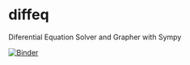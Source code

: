# diffeq
Diferential Equation Solver and Grapher with Sympy 

[![Binder](https://mybinder.org/badge_logo.svg)](https://mybinder.org/v2/gh/ndharari/diffeq/HEAD?filepath=https%3A%2F%2Fgithub.com%2Fndharari%2Fdiffeq%2Fblob%2Fmain%2Fdiff%2520eq.ipynb)
